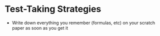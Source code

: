 # Test-Taking Strategies

- Write down everything you remember (formulas, etc) on your scratch paper as soon as you get it
